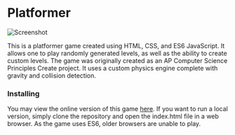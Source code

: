 # Platformer
![Screenshot](https://bchay.github.io/Platformer/img/Site-Screenshot.png)

This is a platformer game created using HTML, CSS, and ES6 JavaScript. It allows one to play randomly generated levels, as well as the ability to create custom levels. The game was originally created as an AP Computer Science Principles Create project. It uses a custom physics engine complete with gravity and collision detection.

### Installing

You may view the online version of this game [here](bchay.github.io/Platformer). If you want to run a local version, simply clone the repository and open the index.html file in a web browser. As the game uses ES6, older browsers are unable to play.